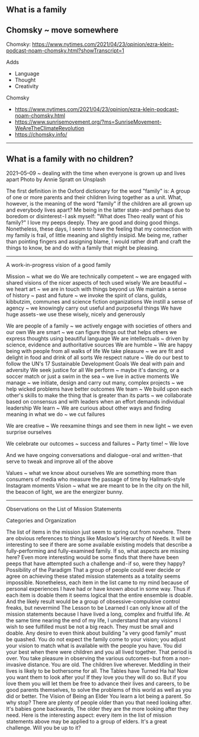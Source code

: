 ## What is a family

## Chomsky ~ move somewhere

Chomsky: https://www.nytimes.com/2021/04/23/opinion/ezra-klein-podcast-noam-chomsky.html?showTranscript=1

Adds

*   Language
*   Thought
*   Creativity

Chomsky

*   https://www.nytimes.com/2021/04/23/opinion/ezra-klein-podcast-noam-chomsky.html
*   https://www.sunrisemovement.org/?ms=SunriseMovement-WeAreTheClimateRevolution
*   https://chomsky.info/

---

## What is a family with no children?
2021–05–09 ~ dealing with the time when everyone is grown up and lives apart
Photo by Annie Spratt on Unsplash

The first definition in the Oxford dictionary for the word "family" is:
A group of one or more parents and their children living together as a unit.
What, however, is the meaning of the word "family" if the children are all grown up and everybody lives apart?
Me being in the latter state - and perhaps due to boredom or disinterest - I ask myself: "What does Theo really want of his family?"
I love my peeps deeply. They are good and doing good things. Nonetheless, these days, I seem to have the feeling that my connection with my family is frail, of little meaning and slightly insipid.
Me being me, rather than pointing fingers and assigning blame, I would rather draft and craft the things to know, be and do with a family that might be pleasing.

---

A work-in-progress vision of a good family

Mission ~ what we do
We are technically competent ~ we are engaged with shared visions of the nicer aspects of tech used wisely
We are beautiful ~ we heart art ~ we are in touch with things beyond us
We maintain a sense of history ~ past and future ~ we invoke the spirit of clans, guilds, kibbutzim, communes and science fiction organizations
We instill a sense of agency ~ we knowingly carry out useful and purposeful things
We have huge assets - we use these wisely, nicely and generously

We are people of a family ~ we actively engage with societies of others and our own
We are smart ~ we can figure things out that helps others
we express thoughts using beautiful language
We are intellectuals ~ driven by science, evidence and authoritative sources
We are humble ~ We are happy being with people from all walks of life
We take pleasure ~ we are fit and delight in food and drink of all sorts
We respect nature ~ We do our best to follow the UN's 17 Sustainable Development Goals
We deal with pain and adversity
We seek justice for all
We perform ~ maybe it's dancing, or a soccer match or just a swim in the sea ~ we live in active moments
We manage ~ we initiate, design and carry out many, complex projects ~ we help wicked problems have better outcomes
We team ~ We build upon each other's skills to make the thing that is greater than its parts ~ we collaborate based on consensus and with leaders when an effort demands individual leadership
We learn ~ We are curious about other ways and finding meaning in what we do ~ we cut failures

We are creative ~ We reexamine things and see them in new light ~ we even surprise ourselves

We celebrate our outcomes ~ success and failures ~ Party time! ~
We love

And we have ongoing conversations and dialogue - oral and written - that serve to tweak and improve all of the above

Values ~ what we know about ourselves
We are something more than consumers of media who measure the passage of time by Hallmark-style Instagram moments
Vision ~ what we are meant to be
In the city on the hill, the beacon of light, we are the energizer bunny.

---

Observations on the List of Mission Statements

Categories and Organization

The list of items in the mission just seem to spring out from nowhere. There are obvious references to things like Maslow's Hierarchy of Needs.
It will be interesting to see if there are some available existing models that describe a fully-performing and fully-examined family. If so, what aspects are missing here? Even more interesting would be some finds that there have been peeps that have attempted such a challenge and - if so, were they happy?
Possibility of the Paradigm
That a group of people could ever decide or agree on achieving these stated mission statements as a totality seems impossible. Nonetheless, each item in the list came to my mind because of personal experiences I have had or have known about in some way.
Thus if each item is doable them it seems logical that the entire ensemble is doable. And the likely result would be a group of obsessive-compulsive control freaks, but nevermind
The Lesson to be Learned
I can only know all of the mission statements because I have lived a long, complex and fruitful life.
At the same time nearing the end of my life, I understand that any visions I wish to see fulfilled must be not a big reach. They must be small and doable.
Any desire to even think about building "a very good family" must be quashed. You do not expect the family come to your vision; you adjust your vision to match what is available with the people you have.
You did your best when there were children and you all lived together. That period is over. You take pleasure in observing the various outcomes - but from a non-invasive distance. You are old. The children live wherever. Meddling in their lives is likely to be bothersome for all.
The Tables have Turned
Ha ha! Now you want them to look after you! If they love you they will do so. But if you love them you will let them be free to advance their lives and careers, to be good parents themselves, to solve the problems of this world as well as you did or better.
The Vision of Being an Elder
You learn a lot being a parent. So why stop? There are plenty of people older than you that need looking after. It's babies gone backwards, The older they are the more looking after they need.
Here is the interesting aspect: every item in the list of mission statements above may be applied to a group of elders. It's a great challenge. Will you be up to it?